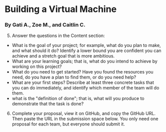 # Building a Virtual Machine
### By Gati A., Zoe M., and Caitlin C.

5) Answer the questions in the Content section:
- What is the goal of your project; for example, what do you plan to make, and what should it do?  Identify a lower bound you are confident you can achieve and a stretch goal that is more ambitious.
- What are your learning goals; that is, what do you intend to achieve by working on this project?
- What do you need to get started?  Have you found the resources you need, do you have a plan to find them, or do you need help?
- What are your first steps?  Describe at least three concrete tasks that you can do immediately, and identify which member of the team will do them.  
- what is the "definition of done"; that is, what will you produce to demonstrate that the task is done?

6) Complete your proposal, view it on GitHub, and copy the GitHub URL.  Then paste the URL in the submission space below.  You only need one proposal for each team, but everyone should submit it.

